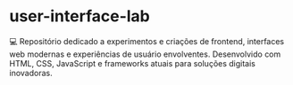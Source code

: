 # user-interface-lab
💻 Repositório dedicado a experimentos e criações de frontend, interfaces web modernas e experiências de usuário envolventes. Desenvolvido com HTML, CSS, JavaScript e frameworks atuais para soluções digitais inovadoras.
